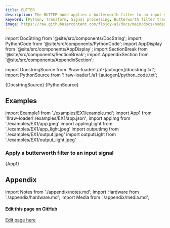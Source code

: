 ```yaml
---
title: BUTTER
description: The BUTTER node applies a butterworth filter to an input signal. It is designed to have a frequency response that is as flat as possible in the pass band.
keyword: [Python, Transform, Signal processing, Butterworth filter transformer, Signal processing in Python, Data filtering with Butterworth, Python filter calculations, Streamline data analysis, Signal processing transformations, Butterworth filter design, Python data manipulation, Accurate data insights, Signal filtering using Butterworth]
image: https://raw.githubusercontent.com/flojoy-ai/docs/main/docs/nodes/TRANSFORMERS/SIGNAL_PROCESSING/BUTTER/examples/EX1/output.jpeg
---
```


[//]: # (Custom component imports)

import DocString from '@site/src/components/DocString';
import PythonCode from '@site/src/components/PythonCode';
import AppDisplay from '@site/src/components/AppDisplay';
import SectionBreak from '@site/src/components/SectionBreak';
import AppendixSection from '@site/src/components/AppendixSection';

[//]: # (Docstring)

import DocstringSource from '!!raw-loader!./a1-[autogen]/docstring.txt';
import PythonSource from '!!raw-loader!./a1-[autogen]/python_code.txt';

<DocString>{DocstringSource}</DocString>
<PythonCode GLink='TRANSFORMERS/SIGNAL_PROCESSING/BUTTER/BUTTER.py'>{PythonSource}</PythonCode>

<SectionBreak />

[//]: # (Examples)

## Examples

import Example1 from './examples/EX1/example.md';
import App1 from '!!raw-loader!./examples/EX1/app.json';
import appImg from './examples/EX1/app.jpeg'
import appImgLight from './examples/EX1/app_light.jpeg'
import outputImg from './examples/EX1/output.jpeg'
import outputLight from './examples/EX1/output_light.jpeg'

### Apply a butterworth filter to an input signal

<AppDisplay 
    nodeLabel='BUTTER'
    appImg={appImg}
    appLight={appImgLight}
    outputLight={outputLight}
    outputImg={outputImg}
    >
    {App1}
</AppDisplay>

<Example1 />

<SectionBreak />

[//]: # (Appendix)

## Appendix

import Notes from './appendix/notes.md';
import Hardware from './appendix/hardware.md';
import Media from './appendix/media.md';

<AppendixSection index={0} folderPath='nodes/TRANSFORMERS/SIGNAL_PROCESSING/BUTTER/appendix/'><Notes /></AppendixSection>
<AppendixSection index={1} folderPath='nodes/TRANSFORMERS/SIGNAL_PROCESSING/BUTTER/appendix/'><Hardware /></AppendixSection>
<AppendixSection index={2} folderPath='nodes/TRANSFORMERS/SIGNAL_PROCESSING/BUTTER/appendix/'><Media /></AppendixSection>

<SectionBreak />

[//]: # (Edit page on GitHub)

#### Edit this page on GitHub

[Edit page here](https://github.com/flojoy-ai/docs/tree/main/docs/nodes/TRANSFORMERS/SIGNAL_PROCESSING/BUTTER)
